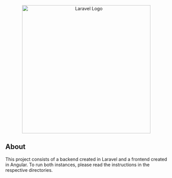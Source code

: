 <p align="center"><a href="https://laravel.com" target="_blank"><img src="https://mybikestore.ca/assets/images/MyBikeStore_logo_3.png" width="400" alt="Laravel Logo"></a>
</p>

## About
This project consists of a backend created in Laravel and a frontend created in Angular. To run both instances, please read the instructions in the respective directories.

